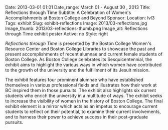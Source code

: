 Date: 2013-03-01 01:01 
Date_range: March 01 - August 30 , 2013
Title: Reflections through Time
Subtitle:  A Celebration of Women's Accomplishments at Boston College and Beyond 
Sponsor:
Location: lvl3
Tags: exhibit
Slug: exhibit-reflections
Image: 2013/03-reflections.jpg
Image_thumb: 2013/03-reflections-thumb.png
Image_alt: Reflections through Time exhibit poster
Active: no
Style: right

<p><em>Reflections through Time </em>is presented by the Boston College   Women's Resource Center and Boston College Libraries to showcase the   past and present accomplishments of recent alumnae and current female   students of Boston College. As Boston College celebrates its   Sesquicentennial, the exhibit aims to highlight the various ways in   which women have contributed to the growth of the university and the   fulfillment of its Jesuit mission.</p>
<p>The exhibit features four prominent alumnae who have established   themselves in various professional fields and illustrates how their work   at BC inspired them in those pursuits. The exhibit also highlights six   current students who enrich the university in a multitude of ways. The   exhibit seeks to increase the visibility of women in the history of   Boston College. The final exhibit element is a mirror which acts as an   impetus to encourage current students to reflect on their potential, to   examine their current involvements, and to harness their power to   achieve success in their post-graduate pursuits.</p>
<!--

Active:
    Yes (will appear on Exhibit's homepage)
    No (will not appear on Exhibit's homepage, but will appear in archives)

Gallery locations: 
    Burns Library (burns)
    Theology and Ministry Library (tml)
    O'Neill Level One (lvl1)
    O'Neill Level Three (lvl3)
    O'Neill Reading Room (reading)
    O'Neill Reading Room Back Wall (backwall)
    O'Neill Lobby (lobby)
    History Dept, Stokes Hall (stokes)
    Bapst Exhibits (bapsts)
    Archived Bapst Exhibits (bapstsarchive)
  
Need spaces for:

  Virtual Exhibits (virtual)
  Tip O'Neill (tiponeill)

Style:
    Poster on left, text on right (default)
    Poster on right, text on left (right)
    Poster large, centered above text (middle_top)
    Poster large, centered below text (middle_down)

Add'l images
    <img src="/theme/img/exhibits/XXXX/201X/00-XXXX.png" alt="words" class="float_left">
    <img src="/theme/img/exhibits/XXXX/201X/00-XXXX.png" alt="words" class="float_right">
    <img src="/theme/img/exhibits/XXXX/201X/00-XXXX.png" alt="words" class="center">

-->

